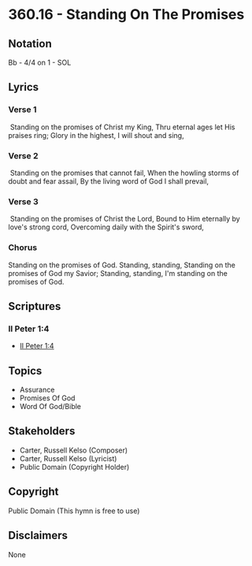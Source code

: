 # 360.16 - Standing On The Promises

## Notation

Bb - 4/4 on 1 - SOL

## Lyrics

### Verse 1

 Standing on the promises of Christ my King, Thru eternal ages let His praises ring; Glory in the highest, I will shout and sing, 

### Verse 2

 Standing on the promises that cannot fail, When the howling storms of doubt and fear assail, By the living word of God I shall prevail,

### Verse 3

 Standing on the promises of Christ the Lord, Bound to Him eternally by love's strong cord, Overcoming daily with the Spirit's sword, 

### Chorus

Standing on the promises of God. Standing, standing, Standing on the promises of God my Savior; Standing, standing, I'm standing on the promises of God.


## Scriptures

### II Peter 1:4

- [II Peter 1:4](https://www.biblegateway.com/passage/?search=II%20Peter%201%3A4)


## Topics

- Assurance
- Promises Of God
- Word Of God/Bible

## Stakeholders

- Carter, Russell Kelso (Composer)
- Carter, Russell Kelso (Lyricist)
- Public Domain (Copyright Holder)

## Copyright

Public Domain
(This hymn is free to use)

## Disclaimers

None

